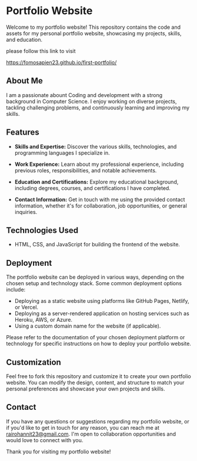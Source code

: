 
# Portfolio Website

Welcome to my portfolio website! This repository contains the code and assets for my personal portfolio website, showcasing my projects, skills, and education.

please follow this link to visit

https://fomosapien23.github.io/first-portfolio/

## About Me

I am a passionate abount Coding and development with a strong background in Computer Science. I enjoy working on diverse projects, tackling challenging problems, and continuously learning and improving my skills.

## Features

- **Skills and Expertise:** Discover the various skills, technologies, and programming languages I specialize in.

- **Work Experience:** Learn about my professional experience, including previous roles, responsibilities, and notable achievements.

- **Education and Certifications:** Explore my educational background, including degrees, courses, and certifications I have completed.

- **Contact Information:** Get in touch with me using the provided contact information, whether it's for collaboration, job opportunities, or general inquiries.

## Technologies Used

- HTML, CSS, and JavaScript for building the frontend of the website.

## Deployment

The portfolio website can be deployed in various ways, depending on the chosen setup and technology stack. Some common deployment options include:

- Deploying as a static website using platforms like GitHub Pages, Netlify, or Vercel.
- Deploying as a server-rendered application on hosting services such as Heroku, AWS, or Azure.
- Using a custom domain name for the website (if applicable).

Please refer to the documentation of your chosen deployment platform or technology for specific instructions on how to deploy your portfolio website.

## Customization

Feel free to fork this repository and customize it to create your own portfolio website. You can modify the design, content, and structure to match your personal preferences and showcase your own projects and skills.


## Contact

If you have any questions or suggestions regarding my portfolio website, or if you'd like to get in touch for any reason, you can reach me at rairohannit23@gmail.com. I'm open to collaboration opportunities and would love to connect with you.

Thank you for visiting my portfolio website!

